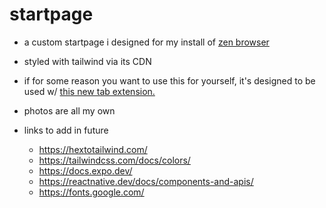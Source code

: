 # startpage

-   a custom startpage i designed for my install of [zen browser](https://zen-browser.app/)
-   styled with tailwind via its CDN
-   if for some reason you want to use this for yourself, it's designed to be used w/ [this new tab extension.](https://github.com/methodgrab/firefox-custom-new-tab-page)
-   photos are all my own

-   links to add in future
    -   https://hextotailwind.com/
    -   https://tailwindcss.com/docs/colors/
    -   https://docs.expo.dev/
    -   https://reactnative.dev/docs/components-and-apis/
    -   https://fonts.google.com/
